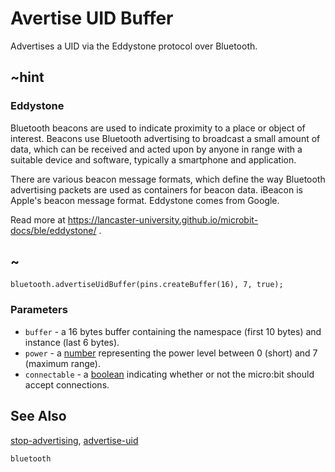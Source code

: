 # Avertise UID Buffer

Advertises a UID via the Eddystone protocol over Bluetooth.

## ~hint

### Eddystone

Bluetooth beacons are used to indicate proximity to a place or object of interest. 
Beacons use Bluetooth advertising to broadcast a small amount of data, 
which can be received and acted upon by anyone in range with a suitable device and software, typically a smartphone and application.

There are various beacon message formats, which define the way Bluetooth advertising packets are used as containers for beacon data. 
iBeacon is Apple's beacon message format. Eddystone comes from Google.

Read more at https://lancaster-university.github.io/microbit-docs/ble/eddystone/ .

## ~

```sig
bluetooth.advertiseUidBuffer(pins.createBuffer(16), 7, true);
```

### Parameters

* ``buffer`` - a 16 bytes buffer containing the namespace (first 10 bytes) and instance (last 6 bytes).
* ``power`` - a [number](/reference/types/number) representing the power level between 0 (short) and 7 (maximum range).
* ``connectable`` - a [boolean](/reference/type/boolean) indicating whether or not the micro:bit should accept connections. 


## See Also

[stop-advertising](/reference/bluetooth/stop-advertising), [advertise-uid](/reference/bluetooth/advertise-uid)

```package
bluetooth
```

